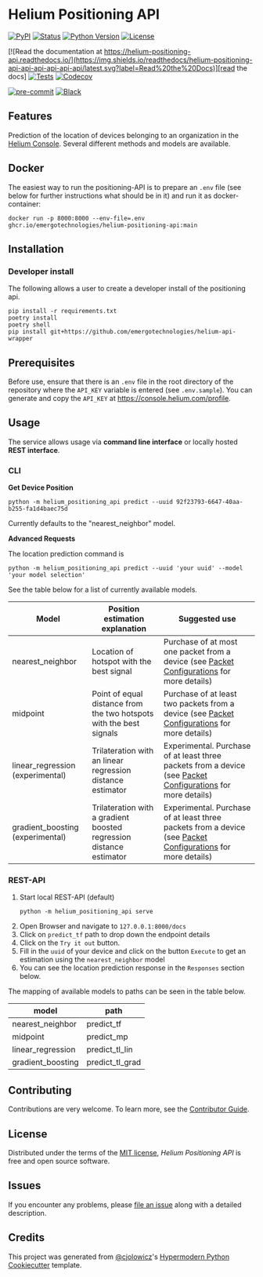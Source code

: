 # Helium Positioning API

[![PyPI](https://img.shields.io/pypi/v/helium-positioning-api.svg)][pypi_]
[![Status](https://img.shields.io/pypi/status/helium-positioning-api.svg)][status]
[![Python Version](https://img.shields.io/pypi/pyversions/helium-positioning-api)][python version]
[![License](https://img.shields.io/pypi/l/helium-positioning-api)][license]

[![Read the documentation at https://helium-positioning-api.readthedocs.io/](https://img.shields.io/readthedocs/helium-positioning-api-api-api-api-api-api/latest.svg?label=Read%20the%20Docs)][read the docs]
[![Tests](https://github.com/emergotechnologies/helium-positioning-api/workflows/Tests/badge.svg)][tests]
[![Codecov](https://codecov.io/gh/emergotechnologies/helium-positioning-api/branch/main/graph/badge.svg)][codecov]

[![pre-commit](https://img.shields.io/badge/pre--commit-enabled-brightgreen?logo=pre-commit&logoColor=white)][pre-commit]
[![Black](https://img.shields.io/badge/code%20style-black-000000.svg)][black]

[pypi_]: https://pypi.org/project/helium-positioning-api/
[status]: https://pypi.org/project/helium-positioning-api/
[python version]: https://pypi.org/project/helium-positioning-api
[read the docs]: https://helium-positioning-api.readthedocs.io/
[tests]: https://github.com/emergotechnologies/helium-positioning-api/actions?workflow=Tests
[codecov]: https://app.codecov.io/gh/emergotechnologies/helium-positioning-api
[pre-commit]: https://github.com/pre-commit/pre-commit
[black]: https://github.com/psf/black

## Features

Prediction of the location of devices belonging to an organization in the [Helium Console](https://console.helium.com/). 
Several different methods and models are available.

## Docker

The easiest way to run the positioning-API is to prepare an `.env` file (see below for further instructions what should be in it) and run it as docker-container:

```
docker run -p 8000:8000 --env-file=.env ghcr.io/emergotechnologies/helium-positioning-api:main
```

## Installation

### Developer install

The following allows a user to create a developer install of the positioning api.

```console
pip install -r requirements.txt
poetry install
poetry shell
pip install git+https://github.com/emergotechnologies/helium-api-wrapper
```

## Prerequisites

Before use, ensure that there is an `.env` file in the root directory of the repository where the `API_KEY` variable is entered (see `.env.sample`). You can generate and copy the `API_KEY` at https://console.helium.com/profile.

## Usage

The service allows usage via **command line interface** or locally hosted **REST interface**.

### CLI

**Get Device Position**

```
python -m helium_positioning_api predict --uuid 92f23793-6647-40aa-b255-fa1d4baec75d
```

Currently defaults to the "nearest_neighbor" model.

**Advanced Requests**

The location prediction command is

```
python -m helium_positioning_api predict --uuid 'your uuid' --model 'your model selection'
```

See the table below for a list of currently available models.

| **Model**                         | **Position estimation explanation**                                 | **Suggested use**                                                                                                                                                             |
| --------------------------------- | ------------------------------------------------------------------- | ----------------------------------------------------------------------------------------------------------------------------------------------------------------------------- |
| nearest_neighbor                  | Location of hotspot with the best signal                            | Purchase of at most one packet from a device (see [Packet Configurations](https://docs.helium.com/use-the-network/console/multi-packets/) for more details)                   |
| midpoint                          | Point of equal distance from the two hotspots with the best signals | Purchase of at least two packets from a device (see [Packet Configurations](https://docs.helium.com/use-the-network/console/multi-packets/) for more details)                 |
| linear_regression (experimental)  | Trilateration with an linear regression distance estimator          | Experimental. Purchase of at least three packets from a device (see [Packet Configurations](https://docs.helium.com/use-the-network/console/multi-packets/) for more details) |
| gradient_boosting (experimental)  | Trilateration with a gradient boosted regression distance estimator | Experimental. Purchase of at least three packets from a device (see [Packet Configurations](https://docs.helium.com/use-the-network/console/multi-packets/) for more details) |

### REST-API

1. Start local REST-API (default)
   ```
   python -m helium_positioning_api serve
   ```
2. Open Browser and navigate to `127.0.0.1:8000/docs`
3. Click on `predict_tf` path to drop down the endpoint details
4. Click on the `Try it out` button.
5. Fill in the `uuid` of your device and click on the button `Execute` to get an estimation using the `nearest_neighbor` model
6. You can see the location prediction response in the `Responses` section below.

The mapping of available models to paths can be seen in the table below.

| **model**         | **path**                                                            |
| ----------------- | ------------------------------------------------------------------- |
| nearest_neighbor  | predict_tf                                                          |
| midpoint          | predict_mp                                                          |
| linear_regression | predict_tl_lin                                                      |
| gradient_boosting | predict_tl_grad                                                     |

## Contributing

Contributions are very welcome.
To learn more, see the [Contributor Guide].

## License

Distributed under the terms of the [MIT license][license],
_Helium Positioning API_ is free and open source software.

## Issues

If you encounter any problems,
please [file an issue] along with a detailed description.

## Credits

This project was generated from [@cjolowicz]'s [Hypermodern Python Cookiecutter] template.

[@cjolowicz]: https://github.com/cjolowicz
[pypi]: https://pypi.org/
[hypermodern python cookiecutter]: https://github.com/cjolowicz/cookiecutter-hypermodern-python
[file an issue]: https://github.com/emergotechnologies/helium-positioning-api/issues
[pip]: https://pip.pypa.io/

<!-- github-only -->

[license]: https://github.com/emergotechnologies/helium-positioning-api/blob/main/LICENSE
[contributor guide]: https://github.com/emergotechnologies/helium-positioning-api/blob/main/CONTRIBUTING.md
[command-line reference]: https://helium-positioning-api.readthedocs.io/en/latest/usage.html
